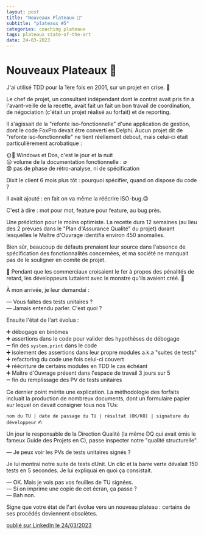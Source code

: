 ```yaml
---
layout: post
title: "Nouveaux Plateaux 🌄"
subtitle: "plateaux #5"
categories: coaching plateaux
tags: plateaux state-of-the-art
date: 24-03-2023
---
```

# Nouveaux Plateaux 🌄

J'ai utilisé TDD pour la 1ère fois en 2001, sur un projet en crise. 🤸
<!--more-->

Le chef de projet, un consultant indépendant dont le contrat avait pris fin à l'avant-veille de la recette, avait fait un fait un bon travail de coordination, de négociation (c'était un projet réalisé au forfait) et de reporting.

Il s'agissait de la "refonte iso-fonctionnelle" d'une application de gestion, dont le code FoxPro devait être converti en Delphi. Aucun projet dit de "refonte iso-fonctionnelle" ne tient réellement debout, mais celui-ci était particulièrement acrobatique :

🌞🌚 Windows et Dos, c'est le jour et la nuit\
😛 volume de la documentation fonctionnelle : ∅\
😨 pas de phase de rétro-analyse, ni de spécification

Dixit le client 6 mois plus tôt : pourquoi spécifier, quand on dispose du code ?

Il avait ajouté : en fait on va même la réécrire ISO-bug.😉

C'est à dire : mot pour mot, feature pour feature, au bug près.

Une prédiction pour le moins optimiste. La recette dura 12 semaines (au lieu des 2 prévues dans le "Plan d'Assurance Qualité" du projet) durant lesquelles le Maître d'Ouvrage identifia environ 450 anomalies.

Bien sûr, beaucoup de défauts prenaient leur source dans l'absence de spécification des fonctionnalités concernées, et ma société ne manquait pas de le souligner en comité de projet.

🤺 Pendant que les commerciaux croisaient le fer à propos des pénalités de retard, les développeurs luttaient avec le monstre qu'ils avaient créé. 🤺

À mon arrivée, je leur demandai : 

— Vous faites des tests unitaires ?\
— Jamais entendu parler. C'est quoi ?

Ensuite l'état de l'art évolua :

➕ débogage en binômes\
➕ assertions dans le code pour valider des hypothèses de débogage\
➖ fin des `system.print` dans le code\
➕ isolement des assertions dans leur propre modules a.k.a "suites de tests"\
➕ refactoring du code une fois celui-ci couvert\
➕ réécriture de certains modules en TDD le cas échéant\
➕ Maître d'Ouvrage présent dans l'espace de travail 3 jours sur 5\
➖ fin du remplissage des PV de tests unitaires

Ce dernier point mérite une explication. La méthodologie des forfaits incluait la production de nombreux documents, dont un formulaire papier sur lequel on devait consigner tous nos TUs:

`nom du TU | date de passage du TU | résultat (OK/KO) | signature du développeur` ✍︎

Un jour le responsable de la Direction Qualité (la même DQ qui avait émis le fameux Guide des Projets en C), passe inspecter notre "qualité structurelle".

— Je peux voir les PVs de tests unitaires signés ?

Je lui montrai notre suite de tests dUnit. Un clic et la barre verte dévalait 150 tests en 5 secondes. Je lui expliquai en quoi ça consistait.

— OK. Mais je vois pas vos feuilles de TU signées.\
— Si on imprime une copie de cet écran, ça passe ?\
— Bah non.

Signe que votre état de l'art évolue vers un nouveau plateau : certains de ses procédés deviennent obsolètes.


[publié sur LinkedIn le 24/03/2023](https://www.linkedin.com/posts/christophe-thibaut-35b4657_etatdelart-activity-7044926587003097088-fUim?utm_source=share&utm_medium=member_desktop)

